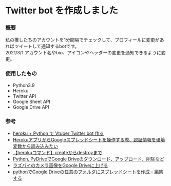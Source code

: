 # Twitter bot を作成しました

### 概要
私の推したちのアカウントを1分間隔でチェックして、プロフィールに変更があればツイートして通知するbotです。</br>
2021/3/1 アカウント名やbio、アイコンやヘッダーの変更を通知できるように変更。

### 使用したもの
- Python3.9
- Heroku
- Twitter API
- Google Sheet API
- Google Drive API

### 参考
- [heroku + Python で Vtuber Twitter bot 作る](https://qiita.com/iroiro_bot/items/3406caf025e89b8f7a25 'heroku + Python で Vtuber Twitter bot 作る')
- [HerokuアプリからGoogleスプレッドシートを操作する際、認証情報を環境変数から読み込みたい](https://qiita.com/a-r-i/items/bb8b8317840e3a87771a 'HerokuアプリからGoogleスプレッドシートを操作する際、認証情報を環境変数から読み込みたい')
- [【herokuコマンド】createからdestroyまで](https://qiita.com/chihiro/items/5c3ff400f6cb99deb945 '【herokuコマンド】createからdestroyまで')
- [Python, PyDriveでGoogle Driveのダウンロード、アップロード、削除など](https://note.nkmk.me/python-pydrive-download-upload-delete/ 'Python, PyDriveでGoogle Driveのダウンロード、アップロード、削除など')
- [ラズパイのカメラ画像をGoogle Driveに上げる](https://www.t88.work/entry/hydro_iot_pjt08 'ラズパイのカメラ画像をGoogle Driveに上げる')
- [pythonでGoogle Driveの任意のフォルダにスプレッドシートを作成・編集する](https://qiita.com/koshitake2m2/items/9843ca8e38f425af4896 'pythonでGoogle Driveの任意のフォルダにスプレッドシートを作成・編集する')
